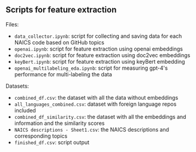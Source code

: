 ## Scripts for feature extraction

Files:

-   `data_collector.ipynb`: script for collecting and saving data for each NAICS code based on GitHub topics
-   `openai.ipynb`: script for feature extraction using openai embeddings
-   `doc2vec.ipynb`: script for feature extraction using doc2vec embeddings
-   `keyBert.ipynb`: script for feature extraction using keyBert embedding
-   `openai_multilabeling_eda.ipynb`: script for measuring gpt-4's performance for multi-labeling the data

Datasets:

-   `combined_df.csv`: the dataset with all the data without embeddings
-   `all_languages_combined.csv`: dataset with foreign language repos included
-   `combined_df_similarity.csv`: the dataset with all the embeddings and information and the similarity scores
-   `NAICS descriptions - Sheet1.csv`: the NAICS descriptions and corresponding topics
-   `finished_df.csv`: script output
